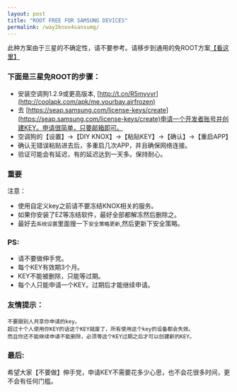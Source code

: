 ```yaml
---
layout: post
title: "ROOT FREE FOR SAMSUNG DEVICES"
permalink: /way2knox4sansumg/
---
```


此种方案由于三星的不确定性，请不要参考。请移步到通用的免ROOT方案[【看这里】](../way2rootfree)

### 下面是三星免ROOT的步骤：

- 安装空调狗1.2.9或更高版本, [http://t.cn/R5myvvr](http://coolapk.com/apk/me.yourbay.airfrozen)
- 去 [https://seap.samsung.com/license-keys/create](https://seap.samsung.com/license-keys/create)申请一个开发者账号并创建KEY。申请很简单，只要邮箱即可。
- 空调狗的【设置】→【DIY KNOX】→【粘贴KEY】→【确认】→【重启APP】
- 确认无错误粘贴进去后，多重启几次APP，并且确保网络连接。
- 验证可能会有延迟，有的延迟达到一天多。保持耐心。

### 重要

注意：

- 使用自定义key之前请不要冻结KNOX相关的服务。
- 如果你安装了EZ等冻结软件，最好全部都解冻然后删除之。
- 最好去`系统设置`里面搜一下`安全策略更新`,然后更新下安全策略。


### PS:

- 请不要做伸手党。
- 每个KEY有效期3个月。
- KEY不能被删除，只能等过期。
- 每个人只能申请一个KEY。过期后才能继续申请。

### 友情提示：

	不要跟别人共享你申请的key。
	超过十个人使用你KEY的话这个KEY就废了，所有使用这个key的设备都会失效。
	而且你还不能继续申请不能删除，必须等这个KEY过期之后才可以创建新的KEY。

### 最后:

希望大家【不要做】伸手党，申请KEY不需要花多少心思，也不会花很多时间，更不会有任何门槛。